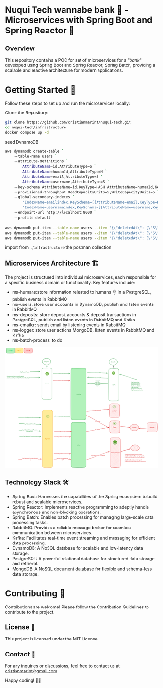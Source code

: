 # Nuqui Tech wannabe bank 🏦 - Microservices with Spring Boot and Spring Reactor 🚀
## Overview
This repository contains a POC for set of microservices for a "_bank_" developed using Spring Boot and Spring Reactor, Spring Batch, providing a scalable and reactive architecture for modern applications.

# Getting Started 🏁
Follow these steps to set up and run the microservices locally:

Clone the Repository:

```bash
git clone https://github.com/cristianmarint/nuqui-tech.git
cd nuqui-tech/infrastructure
docker compose up -d
```
seed DynamoDB
```bash
aws dynamodb create-table `
    --table-name users `
    --attribute-definitions `
        AttributeName=id,AttributeType=S `
        AttributeName=humanId,AttributeType=N `
        AttributeName=email,AttributeType=S `
        AttributeName=username,AttributeType=S `
    --key-schema AttributeName=id,KeyType=HASH AttributeName=humanId,KeyType=RANGE `
    --provisioned-throughput ReadCapacityUnits=5,WriteCapacityUnits=5 `
    --global-secondary-indexes `
        'IndexName=emailindex,KeySchema=[{AttributeName=email,KeyType=HASH}],Projection={ProjectionType=ALL},ProvisionedThroughput={ReadCapacityUnits=5,WriteCapacityUnits=5}' `
        'IndexName=usernameindex,KeySchema=[{AttributeName=username,KeyType=HASH}],Projection={ProjectionType=ALL},ProvisionedThroughput={ReadCapacityUnits=5,WriteCapacityUnits=5}' `
    --endpoint-url http://localhost:8000 `
    --profile default

aws dynamodb put-item --table-name users --item '{\"deletedAt\": {\"S\": \"\"},\"email\": {\"S\": \"celestine96@hotmail.com\"}, \"humanId\": {\"N\": \"7\"}, \"id\": {\"S\": \"12ebc8ee-ff66-4455-ad3b-6a7c7413ac97\"}, \"password\": {\"S\": \"password7\"}, \"recentActivity\": {\"S\": \"LOGIN SUCCESSFUL AT 2024-01-01T20:34:25.627823900Z\"}, \"status\": {\"S\": \"ACTIVE\"}, \"token\": {\"S\": \"eyJhbGciOiJub25lIn0.eyJzdWIiOiJ1c2VybmFtZSIsImlhdCI6MTcwNDE0MTI2NSwiZXhwIjoxNzA0MTQxMjk1fQ.\"}, \"username\": {\"S\": \"username\"}}' --endpoint-url http://localhost:8000 --profile default
aws dynamodb put-item --table-name users --item '{\"deletedAt\": {\"S\": \"\"},\"email\": {\"S\": \"carlos@hotmail.com\"}, \"humanId\": {\"N\": \"8\"}, \"id\": {\"S\": \"12ebc8ee-ff66-4455-ad3b-6a7c7413ac98\"}, \"password\": {\"S\": \"password8\"}, \"recentActivity\": {\"S\": \"LOGIN SUCCESSFUL AT 2024-01-01T20:34:25.627823900Z\"}, \"status\": {\"S\": \"ACTIVE\"}, \"token\": {\"S\": \"eyJhbGciOiJub25lIn0.eyJzdWIiOiJ1c2VybmFtZSIsImlhdCI6MTcwNDE0MTI2NSwiZXhwIjoxNzA0MTQxMjk1fQ.\"}, \"username\": {\"S\": \"carlos\"}}' --endpoint-url http://localhost:8000 --profile default
aws dynamodb put-item --table-name users --item '{\"deletedAt\": {\"S\": \"\"},\"email\": {\"S\": \"contact@nuqui.tech\"}, \"humanId\": {\"N\": \"69\"}, \"id\": {\"S\": \"12ebc8ee-ff66-4455-ad3b-6a7c7413ac69\"}, \"password\": {\"S\": \"password69\"}, \"recentActivity\": {\"S\": \"LOGIN SUCCESSFUL AT 2024-01-01T20:34:25.627823900Z\"}, \"status\": {\"S\": \"ACTIVE\"}, \"token\": {\"S\": \"eyJhbGciOiJub25lIn0.eyJzdWIiOiJ1c2VybmFtZSIsImlhdCI6MTcwNDE0MTI2NSwiZXhwIjoxNzA0MTQxMjk1fQ.\"}, \"username\": {\"S\": \"nuquitechfee\"}}' --endpoint-url http://localhost:8000 --profile default
```

import from ```./infrastructure``` the postman collection

## Microservices Architecture 🏗️
The project is structured into individual microservices, each responsible for a specific business domain or functionality. Key features include:

- ms-humans:store information releated to humans 👌 in a PostgreSQL, publish events in RabbitMQ
- ms-users: store user accounts in DynamoDB, publish and listen events in RabbitMQ
- ms-deposits: store deposit accounts & deposit transactions in PostgreSQL,  publish and listen events in RabbitMQ and Kafka
- ms-emailer: sends email by listening events in RabbitMQ
- ms-logger: store user actions MongoDB, listen events in RabbitMQ and Kafka
- ms-batch-process: to do

![interactoons](./interactions.png)

## Technology Stack 🛠️
- Spring Boot: Harnesses the capabilities of the Spring ecosystem to build robust and scalable microservices.
- Spring Reactor: Implements reactive programming to adeptly handle asynchronous and non-blocking operations.
- Spring Batch: Enables batch processing for managing large-scale data processing tasks.
- RabbitMQ: Provides a reliable message broker for seamless communication between microservices.
- Kafka: Facilitates real-time event streaming and messaging for efficient data processing.
- DynamoDB: A NoSQL database for scalable and low-latency data storage.
- PostgreSQL: A powerful relational database for structured data storage and retrieval.
- MongoDB: A NoSQL document database for flexible and schema-less data storage.


# Contributing 🤝
Contributions are welcome! Please follow the Contribution Guidelines to contribute to the project.

## License 📄
This project is licensed under the MIT License.

## Contact 📧
For any inquiries or discussions, feel free to contact us at cristianmarint@gmail.com

Happy coding! 🚀🌟
